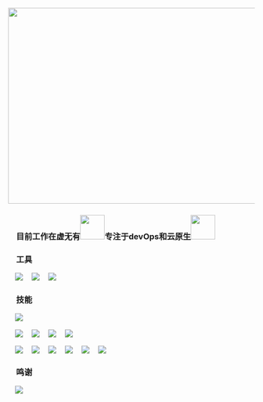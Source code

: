 <div align="center">
	<br>
	<a href="https://github.com/hellolittlewei" target="_blank">
		<img src="https://cdn.jsdelivr.net/gh/hellolittlewei/hellolittlewei@master/assets/header.svg" width="800" height="400">
	</a>
	<br>
</div>



### &ensp;&ensp;目前工作在虚无有<img src="https://cdn.jsdelivr.net/gh/TheDudeThatCode/TheDudeThatCode/Assets/Developer.gif" width="50px">专注于devOps和云原生<img src="https://cdn.jsdelivr.net/gh/hellolittlewei/hellolittlewei@master/assets/gopher.gif" width="50px">

### &ensp;&ensp;工具
&ensp;&ensp;[![](https://img.shields.io/badge/IDE-Goland-black?style=flat-square&logo=goland&logoColor=ffffff)](https://www.jetbrains.com/)
&ensp;&ensp;[![](https://img.shields.io/badge/Editor-Visual%20Studio%20Code-007ACC?style=flat-square&logo=visual-studio-code&logoColor=ffffff)](https://code.visualstudio.com/)
&ensp;&ensp;[![](https://img.shields.io/badge/Note-Notion-000000?style=flat-square&logo=notion&logoColor=ffffff)](https://notion.so)

### &ensp;&ensp;技能

&ensp;&ensp;![](https://skillicons.dev/icons?i=kubernetes,grafana,prometheus,docker,linux,ansible,cloudflare,css,github,go,md)

&ensp;&ensp;[![](https://img.shields.io/badge/-Kubernetes-326CE5?style=flat-square&logo=kubernetes&logoColor=ffffff)](https://kubernetes.io/)
&ensp;&ensp;[![](https://img.shields.io/badge/-Docker-2496ED?style=flat-square&logo=docker&logoColor=ffffff)](https://www.docker.com/)
&ensp;&ensp;[![](https://img.shields.io/badge/-Prometheus-E6522C?style=flat-square&logo=prometheus&logoColor=ffffff)](https://prometheus.io/)
&ensp;&ensp;[![](https://img.shields.io/badge/-Grafana-F46800?style=flat-square&logo=grafana&logoColor=ffffff)](https://grafana.com/)

&ensp;&ensp;[![](https://img.shields.io/badge/-Linux-Fcc624?style=flat-square&logo=linux&logoColor=ffffff)](https://www.linux.org/)
&ensp;&ensp;[![](https://img.shields.io/badge/-Nginx-269539?style=flat-square&logo=nginx&logoColor=ffffff)](https://nginx.org/)
&ensp;&ensp;[![](https://img.shields.io/badge/-Golang-00ADD8?style=flat-square&logo=go&logoColor=ffffff)](https://golang.org/)
&ensp;&ensp;[![](https://img.shields.io/badge/-Ceph-EF5C55?style=flat-square&logo=ceph&logoColor=ffffff)](https://ceph.io/)
&ensp;&ensp;[![](https://img.shields.io/badge/-Ansible-EE0000?style=flat-square&logo=ansible&logoColor=ffffff)](https://www.ansible.com/)
&ensp;&ensp;[![](https://img.shields.io/badge/-Markdown-black?style=flat-square&logo=markdown&logoColor=ffffff)](https://www.markdownguide.org/)

### &ensp;&ensp;鸣谢
&ensp;&ensp;[![](https://data.jsdelivr.com/v1/package/gh/hellolittlewei/hellolittlewei/badge)](https://www.jsdelivr.com/package/gh/hellolittlewei/hellolittlewei)
